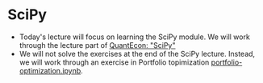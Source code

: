 SciPy
======================

 - Today's lecture will focus on learning the SciPy module. We will work through the lecture part of [QuantEcon: "SciPy"](https://lectures.quantecon.org/py/scipy.html)
 - We will not solve the exercises at the end of the SciPy lecture. Instead, we will work through an exercise in Portfolio topimization [portfolio-optimization.ipynb](./portfolio-optimization.ipynb).